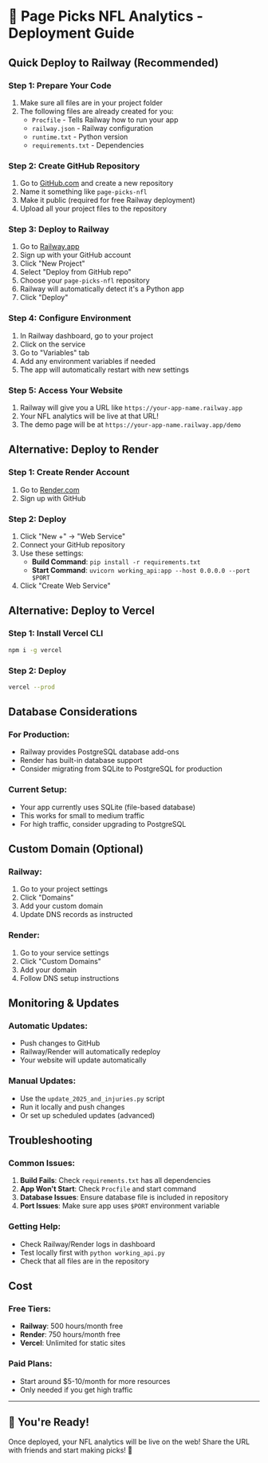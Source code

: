 # 🚀 Page Picks NFL Analytics - Deployment Guide

## Quick Deploy to Railway (Recommended)

### Step 1: Prepare Your Code
1. Make sure all files are in your project folder
2. The following files are already created for you:
   - `Procfile` - Tells Railway how to run your app
   - `railway.json` - Railway configuration
   - `runtime.txt` - Python version
   - `requirements.txt` - Dependencies

### Step 2: Create GitHub Repository
1. Go to [GitHub.com](https://github.com) and create a new repository
2. Name it something like `page-picks-nfl`
3. Make it public (required for free Railway deployment)
4. Upload all your project files to the repository

### Step 3: Deploy to Railway
1. Go to [Railway.app](https://railway.app)
2. Sign up with your GitHub account
3. Click "New Project"
4. Select "Deploy from GitHub repo"
5. Choose your `page-picks-nfl` repository
6. Railway will automatically detect it's a Python app
7. Click "Deploy"

### Step 4: Configure Environment
1. In Railway dashboard, go to your project
2. Click on the service
3. Go to "Variables" tab
4. Add any environment variables if needed
5. The app will automatically restart with new settings

### Step 5: Access Your Website
1. Railway will give you a URL like `https://your-app-name.railway.app`
2. Your NFL analytics will be live at that URL!
3. The demo page will be at `https://your-app-name.railway.app/demo`

## Alternative: Deploy to Render

### Step 1: Create Render Account
1. Go to [Render.com](https://render.com)
2. Sign up with GitHub

### Step 2: Deploy
1. Click "New +" → "Web Service"
2. Connect your GitHub repository
3. Use these settings:
   - **Build Command**: `pip install -r requirements.txt`
   - **Start Command**: `uvicorn working_api:app --host 0.0.0.0 --port $PORT`
4. Click "Create Web Service"

## Alternative: Deploy to Vercel

### Step 1: Install Vercel CLI
```bash
npm i -g vercel
```

### Step 2: Deploy
```bash
vercel --prod
```

## Database Considerations

### For Production:
- Railway provides PostgreSQL database add-ons
- Render has built-in database support
- Consider migrating from SQLite to PostgreSQL for production

### Current Setup:
- Your app currently uses SQLite (file-based database)
- This works for small to medium traffic
- For high traffic, consider upgrading to PostgreSQL

## Custom Domain (Optional)

### Railway:
1. Go to your project settings
2. Click "Domains"
3. Add your custom domain
4. Update DNS records as instructed

### Render:
1. Go to your service settings
2. Click "Custom Domains"
3. Add your domain
4. Follow DNS setup instructions

## Monitoring & Updates

### Automatic Updates:
- Push changes to GitHub
- Railway/Render will automatically redeploy
- Your website will update automatically

### Manual Updates:
- Use the `update_2025_and_injuries.py` script
- Run it locally and push changes
- Or set up scheduled updates (advanced)

## Troubleshooting

### Common Issues:
1. **Build Fails**: Check `requirements.txt` has all dependencies
2. **App Won't Start**: Check `Procfile` and start command
3. **Database Issues**: Ensure database file is included in repository
4. **Port Issues**: Make sure app uses `$PORT` environment variable

### Getting Help:
- Check Railway/Render logs in dashboard
- Test locally first with `python working_api.py`
- Check that all files are in the repository

## Cost

### Free Tiers:
- **Railway**: 500 hours/month free
- **Render**: 750 hours/month free
- **Vercel**: Unlimited for static sites

### Paid Plans:
- Start around $5-10/month for more resources
- Only needed if you get high traffic

---

## 🎉 You're Ready!

Once deployed, your NFL analytics will be live on the web! Share the URL with friends and start making picks! 🏈
